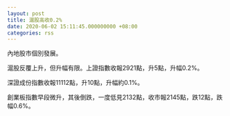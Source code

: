 ```yaml
---
layout: post
title: 滬股高收0.2%
date: 2020-06-02 15:11:45.000000000 +08:00
categories: rss
---
```


內地股市個別發展。

滬股反覆上升，但升幅有限。上證指數收報2921點，升5點，升幅0.2%。

深證成份指數收報11112點，升10點，升幅約0.1%。

創業板指數早段微升，其後倒跌，一度低見2132點，收市報2145點，跌12點，跌幅0.6%。
